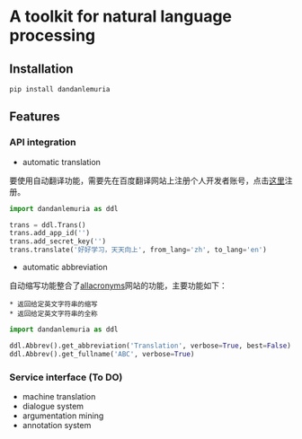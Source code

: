 
# A toolkit for natural language processing

## Installation

```shell script
pip install dandanlemuria
```

## Features

### API integration

* automatic translation

要使用自动翻译功能，需要先在百度翻译网站上注册个人开发者账号，点击[这里](https://api.fanyi.baidu.com/)注册。

```python
import dandanlemuria as ddl

trans = ddl.Trans()
trans.add_app_id('')
trans.add_secret_key('')
trans.translate('好好学习，天天向上', from_lang='zh', to_lang='en')
```

* automatic abbreviation

自动缩写功能整合了[allacronyms](https://www.allacronyms.com/)网站的功能，主要功能如下：

    * 返回给定英文字符串的缩写
    * 返回给定英文字符串的全称

```python
import dandanlemuria as ddl

ddl.Abbrev().get_abbreviation('Translation', verbose=True, best=False)
ddl.Abbrev().get_fullname('ABC', verbose=True)
```

### Service interface (To DO)

* machine translation
* dialogue system
* argumentation mining
* annotation system

